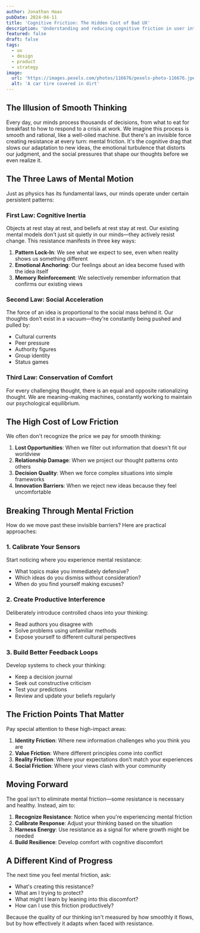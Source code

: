 ```yaml
---
author: Jonathan Haas
pubDate: 2024-04-11
title: 'Cognitive Friction: The Hidden Cost of Bad UX'
description: 'Understanding and reducing cognitive friction in user interfaces'
featured: false
draft: false
tags:
  - ux
  - design
  - product
  - strategy
image:
  url: 'https://images.pexels.com/photos/116676/pexels-photo-116676.jpeg?auto=compress&cs=tinysrgb&w=1260&h=750&dpr=2'
  alt: 'A car tire covered in dirt'
---
```


## The Illusion of Smooth Thinking

Every day, our minds process thousands of decisions, from what to eat for
breakfast to how to respond to a crisis at work. We imagine this process is
smooth and rational, like a well-oiled machine. But there's an invisible force
creating resistance at every turn: mental friction. It's the cognitive drag that
slows our adaptation to new ideas, the emotional turbulence that distorts our
judgment, and the social pressures that shape our thoughts before we even
realize it.

## The Three Laws of Mental Motion

Just as physics has its fundamental laws, our minds operate under certain
persistent patterns:

### First Law: Cognitive Inertia

Objects at rest stay at rest, and beliefs at rest stay at rest. Our existing
mental models don't just sit quietly in our minds—they actively resist change.
This resistance manifests in three key ways:

1. **Pattern Lock-In**: We see what we expect to see, even when reality shows us
   something different
1. **Emotional Anchoring**: Our feelings about an idea become fused with the
   idea itself
1. **Memory Reinforcement**: We selectively remember information that confirms
   our existing views

### Second Law: Social Acceleration

The force of an idea is proportional to the social mass behind it. Our thoughts
don't exist in a vacuum—they're constantly being pushed and pulled by:

- Cultural currents
- Peer pressure
- Authority figures
- Group identity
- Status games

### Third Law: Conservation of Comfort

For every challenging thought, there is an equal and opposite rationalizing
thought. We are meaning-making machines, constantly working to maintain our
psychological equilibrium.

## The High Cost of Low Friction

We often don't recognize the price we pay for smooth thinking:

1. **Lost Opportunities**: When we filter out information that doesn't fit our
   worldview
1. **Relationship Damage**: When we project our thought patterns onto others
1. **Decision Quality**: When we force complex situations into simple frameworks
1. **Innovation Barriers**: When we reject new ideas because they feel
   uncomfortable

## Breaking Through Mental Friction

How do we move past these invisible barriers? Here are practical approaches:

### 1. Calibrate Your Sensors

Start noticing where you experience mental resistance:

- What topics make you immediately defensive?
- Which ideas do you dismiss without consideration?
- When do you find yourself making excuses?

### 2. Create Productive Interference

Deliberately introduce controlled chaos into your thinking:

- Read authors you disagree with
- Solve problems using unfamiliar methods
- Expose yourself to different cultural perspectives

### 3. Build Better Feedback Loops

Develop systems to check your thinking:

- Keep a decision journal
- Seek out constructive criticism
- Test your predictions
- Review and update your beliefs regularly

## The Friction Points That Matter

Pay special attention to these high-impact areas:

1. **Identity Friction**: Where new information challenges who you think you are
1. **Value Friction**: Where different principles come into conflict
1. **Reality Friction**: Where your expectations don't match your experiences
1. **Social Friction**: Where your views clash with your community

## Moving Forward

The goal isn't to eliminate mental friction—some resistance is necessary and
healthy. Instead, aim to:

1. **Recognize Resistance**: Notice when you're experiencing mental friction
1. **Calibrate Response**: Adjust your thinking based on the situation
1. **Harness Energy**: Use resistance as a signal for where growth might be
   needed
1. **Build Resilience**: Develop comfort with cognitive discomfort

## A Different Kind of Progress

The next time you feel mental friction, ask:

- What's creating this resistance?
- What am I trying to protect?
- What might I learn by leaning into this discomfort?
- How can I use this friction productively?

Because the quality of our thinking isn't measured by how smoothly it flows, but
by how effectively it adapts when faced with resistance.

